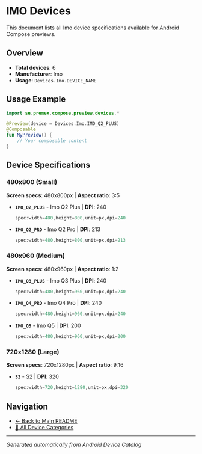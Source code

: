 # IMO Devices

This document lists all Imo device specifications available for Android Compose previews.

## Overview

- **Total devices**: 6
- **Manufacturer**: Imo
- **Usage**: `Devices.Imo.DEVICE_NAME`

## Usage Example

```kotlin
import se.premex.compose.preview.devices.*

@Preview(device = Devices.Imo.IMO_Q2_PLUS)
@Composable
fun MyPreview() {
    // Your composable content
}
```

## Device Specifications

### 480x800 (Small)

**Screen specs**: 480x800px | **Aspect ratio**: 3:5

- **`IMO_Q2_PLUS`** - Imo Q2 Plus | **DPI**: 240
  ```kotlin
  spec:width=480,height=800,unit=px,dpi=240
  ```

- **`IMO_Q2_PRO`** - Imo Q2 Pro | **DPI**: 213
  ```kotlin
  spec:width=480,height=800,unit=px,dpi=213
  ```

### 480x960 (Medium)

**Screen specs**: 480x960px | **Aspect ratio**: 1:2

- **`IMO_Q3_PLUS`** - Imo Q3 Plus | **DPI**: 240
  ```kotlin
  spec:width=480,height=960,unit=px,dpi=240
  ```

- **`IMO_Q4_PRO`** - Imo Q4 Pro | **DPI**: 240
  ```kotlin
  spec:width=480,height=960,unit=px,dpi=240
  ```

- **`IMO_Q5`** - Imo Q5 | **DPI**: 200
  ```kotlin
  spec:width=480,height=960,unit=px,dpi=200
  ```

### 720x1280 (Large)

**Screen specs**: 720x1280px | **Aspect ratio**: 9:16

- **`S2`** - S2 | **DPI**: 320
  ```kotlin
  spec:width=720,height=1280,unit=px,dpi=320
  ```

## Navigation

- [← Back to Main README](../../README.md)
- [📱 All Device Categories](../README.md)

---
*Generated automatically from Android Device Catalog*

